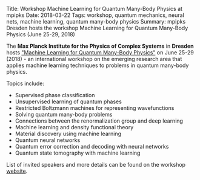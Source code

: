Title: Workshop Machine Learning for Quantum Many-Body Physics at mpipks
Date: 2018-03-22
Tags: workshop, quantum mechanics, neural nets, machine learning, quantum many-body physics
Summary: mpipks Dresden hosts the  workshop Machine Learning for Quantum Many-Body Physics (June 25-29, 2018)

The **Max Planck Institute for the Physics of Complex Systems** in **Dresden** hosts ["Machine Learning for Quantum Many-Body Physics"](https://www.pks.mpg.de/mlq18/) on June 25-29 (2018) - an international workshop on the emerging research area that applies machine learning techniques to problems in quantum many-body physics.

Topics include:

- Supervised phase classification
- Unsupervised learning of quantum phases
- Restricted Boltzmann machines for representing wavefunctions
- Solving quantum many-body problems
- Connections between the renormalization group and deep learning
- Machine learning and density functional theory
- Material discovery using machine learning
- Quantum neural networks
- Quantum error correction and decoding with neural networks
- Quantum state tomography with machine learning

List of invited speakers and more details can be found on the workshop [website](https://www.pks.mpg.de/mlq18/).
